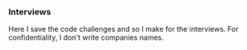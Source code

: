 ### Interviews

Here I save the code challenges and so I make for the interviews. For confidentiality, I don't write companies names.
